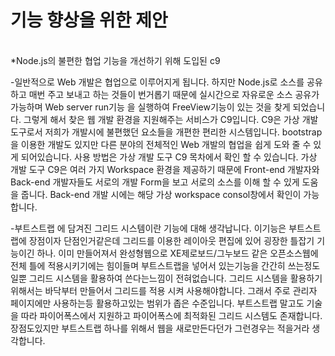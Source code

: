 # 기능 향상을 위한 제안

</br>
*Node.js의 불편한 협업 기능을 개선하기 위해 도입된 c9
</br>

-일반적으로 Web 개발은 협업으로 이루어지게 됩니다. 하지만 Node.js로 소스를 공유하고 매번 주고 보내고 하는 것들이 번거롭기 때문에 실시간으로 자유로운 소스 공유가 가능하며 Web server run기능 을 실행하여 FreeView기능이 있는 것을 찾게 되었습니다. 그렇게 해서 찾은 웹 개발 환경을 지원해주는 서비스가 C9입니다. C9은 가상 개발 도구로서 저희가 개발시에 불편했던 요소들을 개편한 편리한 시스템입니다. bootstrap을 이용한 개발도 있지만 다른 분야의 전체적인  Web 개발의 협업을 쉽게 도와 줄 수 있게 되어있습니다. 사용 방법은 가상 개발 도구 C9 목차에서 확인 할 수 있습니다. 가상 개발 도구 C9은 여러 가지 Workspace 환경을 제공하기 때문에 Front-end 개발자와 Back-end 개발자들도 서로의 개발 Form을 보고 서로의 소스를 이해 할 수 있게 도움을 줍니다. Back-end 개발 시에는 해당 가상 workspace consol창에서 확인이 가능 합니다.


-부트스트랩 에 담겨진 그리드 시스템이란 기능에 대해 생각납니다.
이기능은 부트스트랩에 장점이자 단점인거같은데 그리드를 이용한 레이아웃 편집에 있어 굉장한 틀잡기 기능이긴 하나.
이미 만들어져서 완성형웹으로 XE제로보드/그누보드 같은 오픈소스웹에 전체 틀에 적용시키기에는 힘이들며 부트스트랩을 넣어서 있는기능을 간간히 쓰는정도일뿐 그리드 시스템을 활용하여 쓴다는느낌이 전혀없습니다.
그리드 시스템을 활용하기 위해서는 바닥부터 만들어서 그리드를 적용 시켜 사용해야합니다. 그래서 주로 관리자 페이지에만 사용하는등 활용하고있는 범위가 좁은 수준입니다.
부트스트랩 말고도 기술을 따라 파이어폭스에서 지원하고 파이어폭스에 최적화된 그리드 시스템도 존재합니다.
장점도있지만 부트스트랩 하나를 위해서 웹을 새로만든다던가 그런경우는 적을거라 생각합니다.